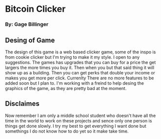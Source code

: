 # Bitcoin Clicker
### By: Gage Billinger

## Desing of Game
The design of this game is a web based clicker game, some of the inspo is from cookie clicker but I'm trying to make it my style. I open to any suggestions. The games has upgrades that you can buy for a price the get largers the more times you buy it. Then when you but that said thing it will show up as a building. Then you can get perks that double your income or makes you get more per click. Currenlty There are no more features to be added soon but I plan to. I'm working with a freind to help desing the graphics of the game, as they are pretty bad at the moment.

## Disclaimes
Now remember I am only a middle school student who doesn't have all the time in the world to work on these projects and sence only one person is things get done slowly. I try my best to get everything I want done but somethings I do not know how to do yet so it make take time.


